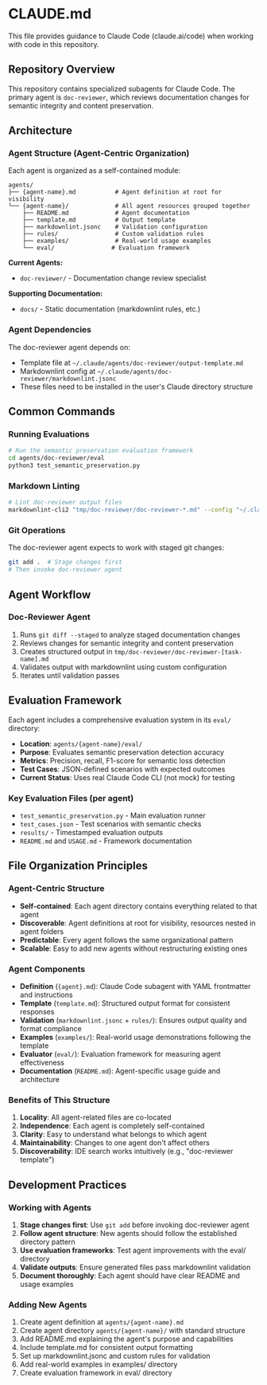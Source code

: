 # CLAUDE.md

This file provides guidance to Claude Code (claude.ai/code) when working with code in this repository.

## Repository Overview

This repository contains specialized subagents for Claude Code. The primary agent is `doc-reviewer`, which reviews documentation changes for semantic integrity and content preservation.

## Architecture

### Agent Structure (Agent-Centric Organization)
Each agent is organized as a self-contained module:

```
agents/
├── {agent-name}.md           # Agent definition at root for visibility
└── {agent-name}/             # All agent resources grouped together
    ├── README.md             # Agent documentation
    ├── template.md           # Output template
    ├── markdownlint.jsonc    # Validation configuration
    ├── rules/                # Custom validation rules
    ├── examples/             # Real-world usage examples
    └── eval/                # Evaluation framework
```

**Current Agents:**
- `doc-reviewer/` - Documentation change review specialist

**Supporting Documentation:**
- `docs/` - Static documentation (markdownlint rules, etc.)

### Agent Dependencies
The doc-reviewer agent depends on:
- Template file at `~/.claude/agents/doc-reviewer/output-template.md`
- Markdownlint config at `~/.claude/agents/doc-reviewer/markdownlint.jsonc`
- These files need to be installed in the user's Claude directory structure

## Common Commands

### Running Evaluations
```bash
# Run the semantic preservation evaluation framework
cd agents/doc-reviewer/eval
python3 test_semantic_preservation.py
```

### Markdown Linting
```bash
# Lint doc-reviewer output files
markdownlint-cli2 "tmp/doc-reviewer/doc-reviewer-*.md" --config "~/.claude/agents/doc-reviewer/markdownlint.jsonc"
```

### Git Operations
The doc-reviewer agent expects to work with staged git changes:
```bash
git add .  # Stage changes first
# Then invoke doc-reviewer agent
```

## Agent Workflow

### Doc-Reviewer Agent
1. Runs `git diff --staged` to analyze staged documentation changes
2. Reviews changes for semantic integrity and content preservation
3. Creates structured output in `tmp/doc-reviewer/doc-reviewer-[task-name].md`
4. Validates output with markdownlint using custom configuration
5. Iterates until validation passes

## Evaluation Framework

Each agent includes a comprehensive evaluation system in its `eval/` directory:
- **Location**: `agents/{agent-name}/eval/`
- **Purpose**: Evaluates semantic preservation detection accuracy
- **Metrics**: Precision, recall, F1-score for semantic loss detection
- **Test Cases**: JSON-defined scenarios with expected outcomes
- **Current Status**: Uses real Claude Code CLI (not mock) for testing

### Key Evaluation Files (per agent)
- `test_semantic_preservation.py` - Main evaluation runner
- `test_cases.json` - Test scenarios with semantic checks
- `results/` - Timestamped evaluation outputs
- `README.md` and `USAGE.md` - Framework documentation

## File Organization Principles

### Agent-Centric Structure
- **Self-contained**: Each agent directory contains everything related to that agent
- **Discoverable**: Agent definitions at root for visibility, resources nested in agent folders
- **Predictable**: Every agent follows the same organizational pattern
- **Scalable**: Easy to add new agents without restructuring existing ones

### Agent Components
- **Definition** (`{agent}.md`): Claude Code subagent with YAML frontmatter and instructions
- **Template** (`template.md`): Structured output format for consistent responses
- **Validation** (`markdownlint.jsonc` + `rules/`): Ensures output quality and format compliance
- **Examples** (`examples/`): Real-world usage demonstrations following the template
- **Evaluator** (`eval/`): Evaluation framework for measuring agent effectiveness
- **Documentation** (`README.md`): Agent-specific usage guide and architecture

### Benefits of This Structure
1. **Locality**: All agent-related files are co-located
2. **Independence**: Each agent is completely self-contained
3. **Clarity**: Easy to understand what belongs to which agent
4. **Maintainability**: Changes to one agent don't affect others
5. **Discoverability**: IDE search works intuitively (e.g., "doc-reviewer template")

## Development Practices

### Working with Agents
1. **Stage changes first**: Use `git add` before invoking doc-reviewer agent
2. **Follow agent structure**: New agents should follow the established directory pattern
3. **Use evaluation frameworks**: Test agent improvements with the eval/ directory
4. **Validate outputs**: Ensure generated files pass markdownlint validation
5. **Document thoroughly**: Each agent should have clear README and usage examples

### Adding New Agents
1. Create agent definition at `agents/{agent-name}.md`
2. Create agent directory `agents/{agent-name}/` with standard structure
3. Add README.md explaining the agent's purpose and capabilities
4. Include template.md for consistent output formatting
5. Set up markdownlint.jsonc and custom rules for validation
6. Add real-world examples in examples/ directory
7. Create evaluation framework in eval/ directory